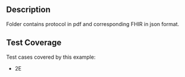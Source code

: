 ## Description

Folder contains protocol in pdf and corresponding FHIR in json format.

## Test Coverage

Test cases covered by this example:
* 2E
